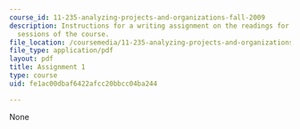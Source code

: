 ```yaml
---
course_id: 11-235-analyzing-projects-and-organizations-fall-2009
description: Instructions for a writing assignment on the readings for the first seven
  sessions of the course.
file_location: /coursemedia/11-235-analyzing-projects-and-organizations-fall-2009/fe1ac00dbaf6422afcc20bbcc04ba244_MIT11_235F09_assign1.pdf
file_type: application/pdf
layout: pdf
title: Assignment 1
type: course
uid: fe1ac00dbaf6422afcc20bbcc04ba244

---
```

None